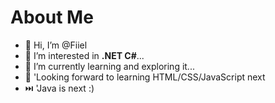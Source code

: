# About Me
- 👋 Hi, I’m @Fiiel
- 👀 I’m interested in **.NET C#**...
- 🌱 I’m currently learning and exploring it...
- 🔖 'Looking forward to learning HTML/CSS/JavaScript next
- ⏭️ 'Java is next :)

<!---
Fiiel/Fiiel is a ✨ special ✨ repository because its `README.md` (this file) appears on your GitHub profile.
You can click the Preview link to take a look at your changes.
--->
